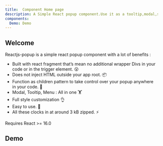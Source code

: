 ```yaml
---
title:  Component Home page
description: A Simple React popup component.Use it as a tooltip,modal,sub-menu and match more ...
components: 
  Demo: Demo
---
```


## Welcome

Reactjs-popup is a simple react popup component with a lot of benefits :

* Built with react fragment that’s mean no additional wrapper Divs in your code or in the trigger element. 😮
* Does not inject HTML outside your app root. 📦
* Function as children pattern to take control over your popup anywhere in your code. 💪
* Modal, Tooltip, Menu : All in one 🏋️
* Full style customization 👌
* Easy to use. 🚀
* All these clocks in at around 3 kB zipped. ⚡️

Requires React >= 16.0

## Demo

<Demo />
